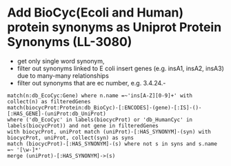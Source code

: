 # Add BioCyc(Ecoli and Human) protein synonyms as Uniprot Protein Synonyms (LL-3080)

- get only single word synonym,
- filter out synonyms linked to E coli insert genes (e.g. insA1, insA2, insA3) due to many-many relationships
- filter out synonyms that are ec number, e.g. 3.4.24.-

```
match(n:db_EcoCyc:Gene) where n.name =~'ins[A-Z][0-9]+' with collect(n) as filteredGenes
match(biocycProt:Protein:db_BioCyc)-[:ENCODES]-(gene)-[:IS]-()-[:HAS_GENE]-(uniProt:db_UniProt)
where ('db_EcoCyc' in labels(biocycProt) or 'db_HumanCyc' in labels(biocycProt)) and not gene in filteredGenes
with biocycProt, uniProt match (uniProt)-[:HAS_SYNONYM]-(syn) with biocycProt, uniProt, collect(syn) as syns
match (biocycProt)-[:HAS_SYNONYM]-(s) where not s in syns and s.name =~ '[\w-]*'
merge (uniProt)-[:HAS_SYNONYM]->(s)
```

